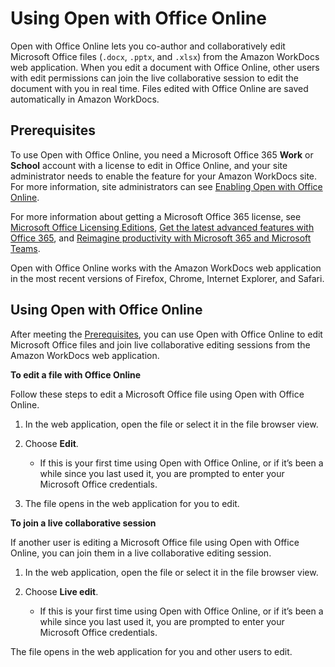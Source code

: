 # Using Open with Office Online<a name="office-online"></a>

Open with Office Online lets you co\-author and collaboratively edit Microsoft Office files \(`.docx`, `.pptx`, and `.xlsx`\) from the Amazon WorkDocs web application\. When you edit a document with Office Online, other users with edit permissions can join the live collaborative session to edit the document with you in real time\. Files edited with Office Online are saved automatically in Amazon WorkDocs\. 

## Prerequisites<a name="office-online-prereqs"></a>

To use Open with Office Online, you need a Microsoft Office 365 **Work** or **School** account with a license to edit in Office Online, and your site administrator needs to enable the feature for your Amazon WorkDocs site\. For more information, site administrators can see [Enabling Open with Office Online](https://docs.aws.amazon.com/workdocs/latest/adminguide/collab-editing.html#enable-office-online)\.

For more information about getting a Microsoft Office 365 license, see [Microsoft Office Licensing Editions](https://www.microsoft.com/en-us/Licensing/product-licensing/office.aspx), [Get the latest advanced features with Office 365](https://products.office.com/en-us/business/compare-more-office-365-for-business-plans), and [Reimagine productivity with Microsoft 365 and Microsoft Teams](https://products.office.com/en-us/compare-all-microsoft-office-products?tab=2)\.

Open with Office Online works with the Amazon WorkDocs web application in the most recent versions of Firefox, Chrome, Internet Explorer, and Safari\.

## Using Open with Office Online<a name="using-office-online"></a>

After meeting the [Prerequisites](#office-online-prereqs), you can use Open with Office Online to edit Microsoft Office files and join live collaborative editing sessions from the Amazon WorkDocs web application\.

**To edit a file with Office Online**

Follow these steps to edit a Microsoft Office file using Open with Office Online\.

1. In the web application, open the file or select it in the file browser view\.

1. Choose **Edit**\.
   + If this is your first time using Open with Office Online, or if it’s been a while since you last used it, you are prompted to enter your Microsoft Office credentials\.

1. The file opens in the web application for you to edit\.

**To join a live collaborative session**

If another user is editing a Microsoft Office file using Open with Office Online, you can join them in a live collaborative editing session\. 

1. In the web application, open the file or select it in the file browser view\.

1. Choose **Live edit**\.
   + If this is your first time using Open with Office Online, or if it’s been a while since you last used it, you are prompted to enter your Microsoft Office credentials\.

The file opens in the web application for you and other users to edit\.